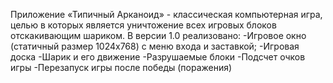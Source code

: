Приложение «Типичный Арканоид» - классическая компьютерная игра, целью в которых является уничтожение всех игровых блоков отскакивающим шариком.
В версии 1.0 реализовано:
-Игровое окно (статичный размер 1024х768) с меню входа и заставкой;
-Игровая доска
-Шарик и его движение
-Разрушаемые блоки
-Подсчет очков игры
-Перезапуск игры после победы (поражения)
